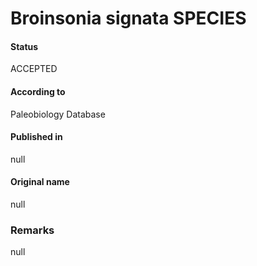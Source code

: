 Broinsonia signata SPECIES
=======

#### Status
ACCEPTED

#### According to
Paleobiology Database

#### Published in
null

#### Original name
null

### Remarks
null
